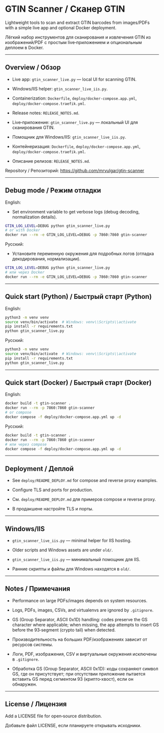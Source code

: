 # GTIN Scanner / Сканер GTIN

Lightweight tools to scan and extract GTIN barcodes from images/PDFs with a simple live app and optional Docker deployment.

Лёгкий набор инструментов для сканирования и извлечения GTIN из изображений/PDF с простым live‑приложением и опциональным деплоем в Docker.

---

## Overview / Обзор

- Live app: `gtin_scanner_live.py` — local UI for scanning GTIN.
- Windows/IIS helper: `gtin_scanner_live_iis.py`.
- Containerization: `Dockerfile`, `deploy/docker-compose.app.yml`, `deploy/docker-compose.traefik.yml`.
- Release notes: `RELEASE_NOTES.md`.

- Live‑приложение: `gtin_scanner_live.py` — локальный UI для сканирования GTIN.
- Помощник для Windows/IIS: `gtin_scanner_live_iis.py`.
- Контейнеризация: `Dockerfile`, `deploy/docker-compose.app.yml`, `deploy/docker-compose.traefik.yml`.
- Описание релизов: `RELEASE_NOTES.md`.

Repository / Репозиторий: https://github.com/mrvulgar/gtin-scanner

---

## Debug mode / Режим отладки

English:
- Set environment variable to get verbose logs (debug decoding, normalization details).
```bash
GTIN_LOG_LEVEL=DEBUG python gtin_scanner_live.py
# or with Docker
docker run --rm -e GTIN_LOG_LEVEL=DEBUG -p 7860:7860 gtin-scanner
```

Русский:
- Установите переменную окружения для подробных логов (отладка декодирования, нормализации).
```bash
GTIN_LOG_LEVEL=DEBUG python gtin_scanner_live.py
# или через Docker
docker run --rm -e GTIN_LOG_LEVEL=DEBUG -p 7860:7860 gtin-scanner
```

---

## Quick start (Python) / Быстрый старт (Python)

English:
```bash
python3 -m venv venv
source venv/bin/activate  # Windows: venv\\Scripts\\activate
pip install -r requirements.txt
python gtin_scanner_live.py
```

Русский:
```bash
python3 -m venv venv
source venv/bin/activate  # Windows: venv\\Scripts\\activate
pip install -r requirements.txt
python gtin_scanner_live.py
```

---

## Quick start (Docker) / Быстрый старт (Docker)

English:
```bash
docker build -t gtin-scanner .
docker run --rm -p 7860:7860 gtin-scanner
# or compose
docker compose -f deploy/docker-compose.app.yml up -d
```

Русский:
```bash
docker build -t gtin-scanner .
docker run --rm -p 7860:7860 gtin-scanner
# или через compose
docker compose -f deploy/docker-compose.app.yml up -d
```

---

## Deployment / Деплой

- See `deploy/README_DEPLOY.md` for compose and reverse proxy examples.
- Configure TLS and ports for production.

- См. `deploy/README_DEPLOY.md` для примеров compose и reverse proxy.
- В продакшене настройте TLS и порты.

---

## Windows/IIS

- `gtin_scanner_live_iis.py` — minimal helper for IIS hosting.
- Older scripts and Windows assets are under `old/`.

- `gtin_scanner_live_iis.py` — минимальный помощник для IIS.
- Ранние скрипты и файлы для Windows находятся в `old/`.

---

## Notes / Примечания

- Performance on large PDFs/images depends on system resources.
- Logs, PDFs, images, CSVs, and virtualenvs are ignored by `.gitignore`.

- GS (Group Separator, ASCII 0x1D) handling: codes preserve the GS character where applicable; when missing, the app attempts to insert GS before the 93‑segment (crypto tail) when detected.

- Производительность на больших PDF/изображениях зависит от ресурсов системы.
- Логи, PDF, изображения, CSV и виртуальные окружения исключены в `.gitignore`.

- Обработка GS (Group Separator, ASCII 0x1D): коды сохраняют символ GS, где он присутствует; при отсутствии приложение пытается вставить GS перед сегментом 93 (крипто‑хвост), если он обнаружен.

---

## License / Лицензия

Add a LICENSE file for open‑source distribution.

Добавьте файл LICENSE, если планируете открывать исходники.
